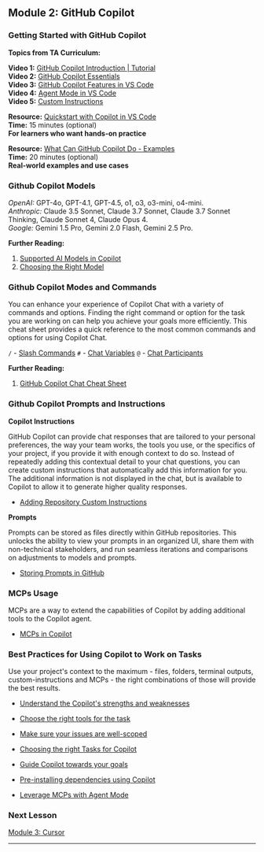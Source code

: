 ## Module 2: GitHub Copilot

### Getting Started with GitHub Copilot
**Topics from TA Curriculum:**

**Video 1:** [GitHub Copilot Introduction | Tutorial](https://youtu.be/n0NlxUyA7FI)  
**Video 2:** [GitHub Copilot Essentials](https://youtu.be/b5xcWdzAB5c)  
**Video 3:** [GitHub Copilot Features in VS Code](https://youtu.be/p_XU79kegb0)  
**Video 4:** [Agent Mode in VS Code](https://youtu.be/VePxCcF99w4)  
**Video 5:** [Custom Instructions](https://youtu.be/zwIlqbTHjac)

**Resource:** [Quickstart with Copilot in VS Code](https://code.visualstudio.com/docs/copilot/getting-started)  
**Time:** 15 minutes (optional)  
**For learners who want hands-on practice**

**Resource:** [What Can GitHub Copilot Do - Examples](https://github.blog/ai-and-ml/github-copilot/what-can-github-copilot-do-examples/)  
**Time:** 20 minutes (optional)  
**Real-world examples and use cases**

### Github Copilot Models

*OpenAI:* GPT-4o, GPT-4.1, GPT-4.5, o1, o3, o3-mini, o4-mini.  
*Anthropic:* Claude 3.5 Sonnet, Claude 3.7 Sonnet, Claude 3.7 Sonnet Thinking, Claude Sonnet 4, Claude Opus 4.  
*Google:* Gemini 1.5 Pro, Gemini 2.0 Flash, Gemini 2.5 Pro.

**Further Reading:**
1. [Supported AI Models in Copilot](https://docs.github.com/en/copilot/reference/ai-models/supported-ai-models-in-copilot)
2. [Choosing the Right Model](https://docs.github.com/en/copilot/reference/ai-models/choosing-the-right-ai-model-for-your-task)


### Github Copilot Modes and Commands

You can enhance your experience of Copilot Chat with a variety of commands and options. Finding the right command or option for the task you are working on can help you achieve your goals more efficiently. This cheat sheet provides a quick reference to the most common commands and options for using Copilot Chat.

`/` - [Slash Commands](https://docs.github.com/en/copilot/reference/github-copilot-chat-cheat-sheet#slash-commands-1)
`#` - [Chat Variables](https://docs.github.com/en/copilot/reference/github-copilot-chat-cheat-sheet#chat-variables)
`@` - [Chat Participants](https://docs.github.com/en/copilot/reference/github-copilot-chat-cheat-sheet#chat-participants)

**Further Reading:**
1. [GitHub Copilot Chat Cheat Sheet](https://docs.github.com/en/copilot/reference/github-copilot-chat-cheat-sheet)


### Github Copilot Prompts and Instructions

**Copilot Instructions**

GitHub Copilot can provide chat responses that are tailored to your personal preferences, the way your team works, the tools you use, or the specifics of your project, if you provide it with enough context to do so. Instead of repeatedly adding this contextual detail to your chat questions, you can create custom instructions that automatically add this information for you. The additional information is not displayed in the chat, but is available to Copilot to allow it to generate higher quality responses.


 - [Adding Repository Custom Instructions](https://docs.github.com/en/copilot/how-tos/agents/copilot-coding-agent/best-practices-for-using-copilot-to-work-on-tasks#adding-custom-instructions-to-your-repository)


**Prompts**

Prompts can be stored as files directly within GitHub repositories. This unlocks the ability to view your prompts in an organized UI, share them with non-technical stakeholders, and run seamless iterations and comparisons on adjustments to models and prompts.

 - [Storing Prompts in GitHub](https://docs.github.com/en/github-models/use-github-models/storing-prompts-in-github-repositories?versionId=free-pro-team%40latest&productId=copilot&restPage=how-tos%2Cchat%2Cgetting-started-with-prompts-for-copilot-chat)
### MCPs Usage

MCPs are a way to extend the capabilities of Copilot by adding additional tools to the Copilot agent.

 - [MCPs in Copilot](https://docs.github.com/en/copilot/how-tos/context/model-context-protocol/extending-copilot-chat-with-mcp)



### Best Practices for Using Copilot to Work on Tasks

Use your project's context to the maximum - files, folders, terminal outputs, custom-instructions and MCPs - the right combinations of those will provide the best results.

- [Understand the Copilot's strengths and weaknesses](https://docs.github.com/en/copilot/get-started/best-practices-for-using-github-copilot#understand-copilots-strengths-and-weaknesses)

- [Choose the right tools for the task](https://docs.github.com/en/copilot/get-started/best-practices-for-using-github-copilot#choose-the-right-copilot-tool-for-the-job)

- [Make sure your issues are well-scoped](https://docs.github.com/en/copilot/how-tos/agents/copilot-coding-agent/best-practices-for-using-copilot-to-work-on-tasks#adding-custom-instructions-to-your-repository)

- [Choosing the right Tasks for Copilot](https://docs.github.com/en/copilot/how-tos/agents/copilot-coding-agent/best-practices-for-using-copilot-to-work-on-tasks#adding-custom-instructions-to-your-repository)

- [Guide Copilot towards your goals](https://docs.github.com/en/copilot/get-started/best-practices-for-using-github-copilot#guide-copilot-towards-helpful-outputs)

- [Pre-installing dependencies using Copilot](https://docs.github.com/en/copilot/how-tos/agents/copilot-coding-agent/best-practices-for-using-copilot-to-work-on-tasks#adding-custom-instructions-to-your-repository) 

- [Leverage MCPs with Agent Mode](https://docs.github.com/en/copilot/how-tos/agents/copilot-coding-agent/extending-copilot-coding-agent-with-mcp)



### Next Lesson

[Module 3: Cursor](03_Cursor_Intro.md)



---